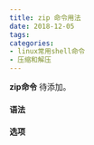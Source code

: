 ```yaml
---
title: zip 命令用法
date: 2018-12-05
tags:
categories: 
- linux常用shell命令
- 压缩和解压
---
```

**zip命令** 待添加。
<!-- more --> 
#### **语法**


#### **选项**
